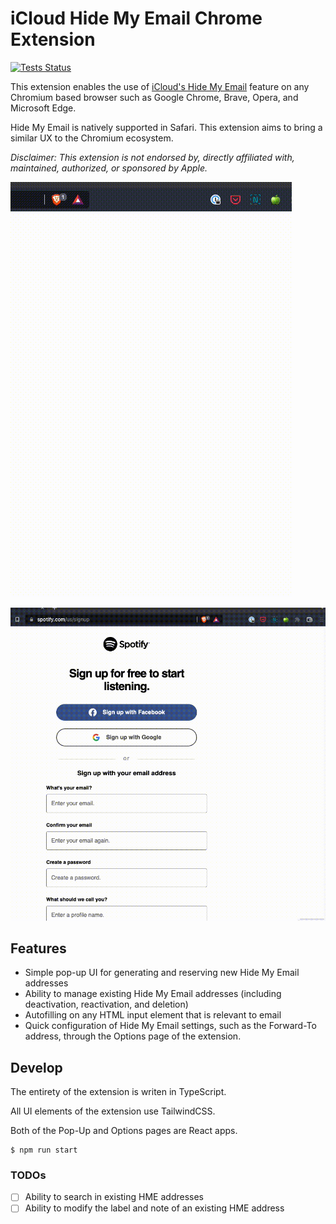 # iCloud Hide My Email Chrome Extension

[![Tests Status](https://github.com/dedoussis/icloud-hide-my-email-chrome-extension/workflows/tests/badge.svg)](https://github.com/dedoussis/icloud-hide-my-email-chrome-extension/actions/workflows/tests.yml)

This extension enables the use of [iCloud's Hide My Email](https://support.apple.com/en-us/HT210425) feature on any Chromium based browser such as Google Chrome, Brave, Opera, and Microsoft Edge.

Hide My Email is natively supported in Safari. This extension aims to bring a similar UX to the Chromium ecosystem.

_Disclaimer: This extension is not endorsed by, directly affiliated with, maintained, authorized, or sponsored by Apple._

![Extension popup demo](./src/assets/img/demo-popup.gif)

![Extension content demo](./src/assets/img/demo-content.gif)

## Features

- Simple pop-up UI for generating and reserving new Hide My Email addresses
- Ability to manage existing Hide My Email addresses (including deactivation, reactivation, and deletion)
- Autofilling on any HTML input element that is relevant to email
- Quick configuration of Hide My Email settings, such as the Forward-To address, through the Options page of the extension.

## Develop

The entirety of the extension is writen in TypeScript.

All UI elements of the extension use TailwindCSS.

Both of the Pop-Up and Options pages are React apps.

```console
$ npm run start
```

### TODOs

- [ ] Ability to search in existing HME addresses
- [ ] Ability to modify the label and note of an existing HME address
